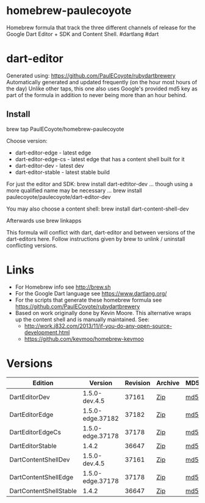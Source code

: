 homebrew-paulecoyote
====================

Homebrew formula that track the three different channels of release for the Google Dart Editor + SDK and Content Shell.  #dartlang #dart

dart-editor
===========

Generated using: https://github.com/PaulECoyote/rubydartbrewery
Automatically generated and updated frequently (on the hour most hours of the day)
Unlike other taps, this one also uses Google's provided md5 key as part of the formula in addition to never being more than an hour behind.

Install
-------
brew tap PaulECoyote/homebrew-paulecoyote

Choose version:
* dart-editor-edge - latest edge
* dart-editor-edge-cs - latest edge that has a content shell built for it
* dart-editor-dev - latest dev
* dart-editor-stable - latest stable build

For just the editor and SDK:
brew install dart-edtitor-dev
... though using a more qualified name may be necessary ...
brew install paulecoyote/paulecoyote/dart-editor-dev

You may also choose a content shell:
brew install dart-content-shell-dev

Afterwards use 
brew linkapps

This formula will conflict with dart, dart-editor and between versions of the dart-editors here.  Follow instructions given by brew to unlink / uninstall conflicting versions.

Links
=====
* For Homebrew info see http://brew.sh
* For the Google Dart language see https://www.dartlang.org/
* For the scripts that generate these homebrew formula see https://github.com/PaulECoyote/rubydartbrewery
* Based on work originally done by Kevin Moore. This alternative wraps up the content shell and is manually maintained.  See: 
    * http://work.j832.com/2013/11/if-you-do-any-open-source-development.html
    * https://github.com/kevmoo/homebrew-kevmoo

Versions
========
| Edition | Version | Revision | Archive | MD5 | Notes |
| ------- | ------- | -------- | ------- | --- | ----- |
| DartEditorDev | 1.5.0-dev.4.5 | 37161 | [Zip](http://storage.googleapis.com/dart-archive/channels/dev/release/37161/editor/darteditor-macos-x64.zip) | [md5](http://storage.googleapis.com/dart-archive/channels/dev/release/37161/editor/darteditor-macos-x64.zip.md5sum) | [Changes](http://storage.googleapis.com/dart-archive/channels/dev/release/latest/changelog.html) |
| DartEditorEdge | 1.5.0-edge.37182 | 37182 | [Zip](http://storage.googleapis.com/dart-archive/channels/be/raw/37182/editor/darteditor-macos-x64.zip) | [md5](http://storage.googleapis.com/dart-archive/channels/be/raw/37182/editor/darteditor-macos-x64.zip.md5sum) | - |
| DartEditorEdgeCs | 1.5.0-edge.37178 | 37178 | [Zip](http://storage.googleapis.com/dart-archive/channels/be/raw/37178/editor/darteditor-macos-x64.zip) | [md5](http://storage.googleapis.com/dart-archive/channels/be/raw/37178/editor/darteditor-macos-x64.zip.md5sum) | - |
| DartEditorStable | 1.4.2 | 36647 | [Zip](http://storage.googleapis.com/dart-archive/channels/stable/release/36647/editor/darteditor-macos-x64.zip) | [md5](http://storage.googleapis.com/dart-archive/channels/stable/release/36647/editor/darteditor-macos-x64.zip.md5sum) | [Changes](http://storage.googleapis.com/dart-archive/channels/stable/release/latest/changelog.html) |
| DartContentShellDev | 1.5.0-dev.4.5 | 37161 | [Zip](http://storage.googleapis.com/dart-archive/channels/dev/release/37161/dartium/content_shell-macos-ia32-release.zip) | [md5](http://storage.googleapis.com/dart-archive/channels/dev/release/37161/dartium/content_shell-macos-ia32-release.zip.md5sum) | - |
| DartContentShellEdge | 1.5.0-edge.37178 | 37178 | [Zip](http://storage.googleapis.com/dart-archive/channels/be/raw/37178/dartium/content_shell-macos-ia32-release.zip) | [md5](http://storage.googleapis.com/dart-archive/channels/be/raw/37178/dartium/content_shell-macos-ia32-release.zip.md5sum) | - |
| DartContentShellStable | 1.4.2 | 36647 | [Zip](http://storage.googleapis.com/dart-archive/channels/stable/release/36647/dartium/content_shell-macos-ia32-release.zip) | [md5](http://storage.googleapis.com/dart-archive/channels/stable/release/36647/dartium/content_shell-macos-ia32-release.zip.md5sum) | - |
